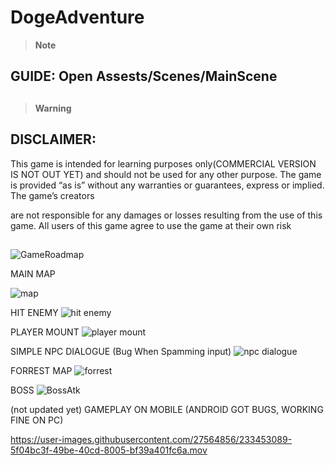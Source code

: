 # DogeAdventure

> __Note__ 
## GUIDE: Open Assests/Scenes/MainScene




##


> __Warning__
## DISCLAIMER:

 This game is intended for learning purposes only(COMMERCIAL VERSION IS NOT OUT YET) and should not be used for any other purpose. The game is provided “as is” without any warranties or guarantees, express or implied. The game’s creators

 are not responsible for any damages or losses resulting from the use of this game. All users of this game agree to use the game at their own risk


##

![GameRoadmap](https://user-images.githubusercontent.com/27564856/233068359-ec771a95-07a9-41cb-8b45-cfde7a2e0746.png)




MAIN MAP

![map](https://github.com/BaoTrNG/DogeAdventure/assets/27564856/69cb31bb-ef56-49db-b99c-d6efdaa6c475)




HIT ENEMY 
![hit enemy](https://github.com/BaoTrNG/DogeAdventure/assets/27564856/8214f084-df67-4d9e-836a-fb8fada9abd4)


PLAYER MOUNT 
![player mount](https://github.com/BaoTrNG/DogeAdventure/assets/27564856/796fde4a-a551-43f2-922d-13ebfb8babe4)


SIMPLE NPC DIALOGUE (Bug When Spamming input)
![npc dialogue](https://github.com/BaoTrNG/DogeAdventure/assets/27564856/9dcc97d5-4ca9-48fe-ad3f-b2583896a8b4)




FORREST MAP 
![forrest](https://github.com/BaoTrNG/DogeAdventure/assets/27564856/54c28419-cd54-4b1c-a362-9b9ac828d2c1)





BOSS 
![BossAtk](https://user-images.githubusercontent.com/27564856/233223656-badf9920-ef61-4cb8-b5c9-755cc6a682d6.png)

(not updated yet)
GAMEPLAY ON MOBILE (ANDROID GOT BUGS, WORKING FINE ON PC)


https://user-images.githubusercontent.com/27564856/233453089-5f04bc3f-49be-40cd-8005-bf39a401fc6a.mov






